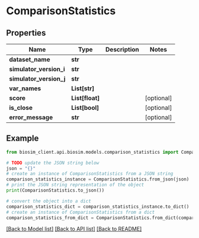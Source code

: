 # ComparisonStatistics

## Properties

| Name                    | Type            | Description | Notes      |
| ----------------------- | --------------- | ----------- | ---------- |
| **dataset_name**        | **str**         |             |
| **simulator_version_i** | **str**         |             |
| **simulator_version_j** | **str**         |             |
| **var_names**           | **List[str]**   |             |
| **score**               | **List[float]** |             | [optional] |
| **is_close**            | **List[bool]**  |             | [optional] |
| **error_message**       | **str**         |             | [optional] |

## Example

```python
from biosim_client.api.biosim.models.comparison_statistics import ComparisonStatistics

# TODO update the JSON string below
json = "{}"
# create an instance of ComparisonStatistics from a JSON string
comparison_statistics_instance = ComparisonStatistics.from_json(json)
# print the JSON string representation of the object
print(ComparisonStatistics.to_json())

# convert the object into a dict
comparison_statistics_dict = comparison_statistics_instance.to_dict()
# create an instance of ComparisonStatistics from a dict
comparison_statistics_from_dict = ComparisonStatistics.from_dict(comparison_statistics_dict)
```

[[Back to Model list]](../README.md#documentation-for-models) [[Back to API list]](../README.md#documentation-for-api-endpoints) [[Back to README]](../README.md)
